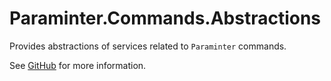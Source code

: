 # Paraminter.Commands.Abstractions

Provides abstractions of services related to `Paraminter` commands.

See [GitHub](https://github.com/Paraminter/Paraminter.Commands) for more information.